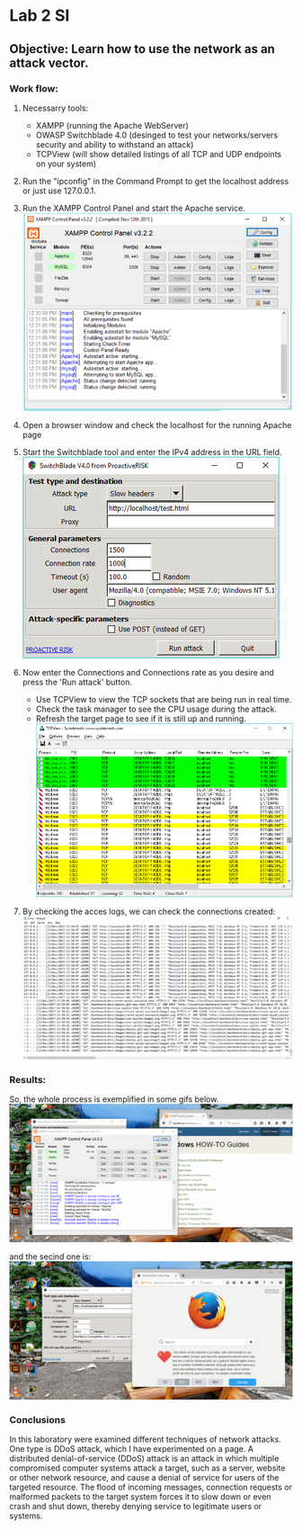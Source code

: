 # Lab 2 SI
## Objective: Learn how to use the network as an attack vector.
### Work flow:
1. Necessarry tools:
    - XAMPP (running the Apache WebServer)
    - OWASP Switchblade 4.0 (desinged to test your networks/servers security and ability to withstand an attack)
    - TCPView (will show detailed listings of all TCP and UDP endpoints on your system)
2. Run the "ipconfig" in the Command Prompt to get the localhost address or just use 127.0.0.1.
3. Run the XAMPP Control Panel and start the Apache service.
![alt text](https://github.com/SandaCotovici/SI/blob/master/lab%232/images/XAMPP.PNG "Apache Control Panel window")
 
4. Open a browser window and check the localhost for the running Apache page
5. Start the Switchblade tool and enter the IPv4 address in the URL field.
![alt text](https://github.com/SandaCotovici/SI/blob/master/lab%232/images/SwitchBlade.png "The DoS tool window")

6. Now enter the Connections and Connections rate as you desire and press the 'Run attack' button.
     - Use TCPView to view the TCP sockets that are being run in real time.
     - Check the task manager to see the CPU usage during the attack.
     - Refresh the target page to see if it is still up and running.
![alt text](https://github.com/SandaCotovici/SI/blob/master/lab%232/images/tcpView.png "TCP View")

7. By checking the acces logs, we can check the connections created:
![alt text](https://github.com/SandaCotovici/SI/blob/master/lab%232/images/accessLog.png "Acces logs")

### Results:
So, the whole process is exemplified in some gifs below.
![alt text](https://github.com/SandaCotovici/SI/blob/master/lab%232/images/lab2_SI.gif "Gif of the attack #1")

and the secind one is: 
![alt text](https://github.com/SandaCotovici/SI/blob/master/lab%232/images/lab21_SI.gif "Gif of the attack #2")
### Conclusions

In this laboratory were examined different techniques of network attacks. One type is DDoS attack, which I have experimented on a page. A distributed denial-of-service (DDoS) attack is an attack in which multiple compromised computer systems attack a target, such as a server, website or other network resource, and cause a denial of service for users of the targeted resource. The flood of incoming messages, connection requests or malformed packets to the target system forces it to slow down or even crash and shut down, thereby denying service to legitimate users or systems.

